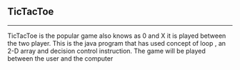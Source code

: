 ## TicTacToe ##
---------------------------------
TicTacToe is the popular game also knows as 0 and X it is played between the two player.
This is the java program that has used concept of loop , an 2-D array and decision control instruction.
The game  will be played between the user and the computer